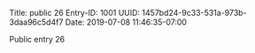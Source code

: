 Title: public 26
Entry-ID: 1001
UUID: 1457bd24-9c33-531a-973b-3daa96c5d4f7
Date: 2019-07-08 11:46:35-07:00

Public entry 26
